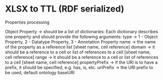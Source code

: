 # XLSX to TTL (RDF serialized)

Properties processing

Object Property → should be a list of dictionaries:
Each dictionary describes one property and should provide the following arguments:
type → 1 - Object Property, 2 - Datatype Property, 3 - Annotation Property
name → the name of the property as a reference list [sheet name, cell reference]
domain → it should be a reference to a cell or list of references to a cell [sheet name, cell reference]
range → it should be a reference to a cell or list of references to a cell [sheet name, cell reference] 
propertyPrefix → if the URI is to have a prefix, it should be specified, e.g. has, is, etc.
uriPrefix → the URI prefix to be used, default ontology baseURI

